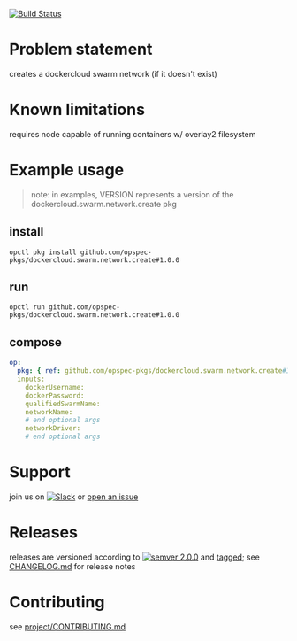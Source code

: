 [![Build Status](https://travis-ci.org/opspec-pkgs/dockercloud.swarm.network.create.svg?branch=master)](https://travis-ci.org/opspec-pkgs/dockercloud.swarm.network.create)

# Problem statement
creates a dockercloud swarm network (if it doesn't exist)

# Known limitations
requires node capable of running containers w/ overlay2 filesystem

# Example usage

> note: in examples, VERSION represents a version of the dockercloud.swarm.network.create pkg

## install

```shell
opctl pkg install github.com/opspec-pkgs/dockercloud.swarm.network.create#1.0.0
```

## run

```
opctl run github.com/opspec-pkgs/dockercloud.swarm.network.create#1.0.0
```

## compose

```yaml
op:
  pkg: { ref: github.com/opspec-pkgs/dockercloud.swarm.network.create#1.0.0 }
  inputs:
    dockerUsername:
    dockerPassword:
    qualifiedSwarmName:
    networkName:
    # end optional args
    networkDriver:
    # end optional args
```

# Support

join us on [![Slack](https://opspec-slackin.herokuapp.com/badge.svg)](https://opspec-slackin.herokuapp.com/)
or [open an issue](https://github.com/opspec-pkgs/dockercloud.swarm.network.create/issues)

# Releases

releases are versioned according to
[![semver 2.0.0](https://img.shields.io/badge/semver-2.0.0-brightgreen.svg)](http://semver.org/spec/v2.0.0.html)
and [tagged](https://git-scm.com/book/en/v2/Git-Basics-Tagging); see
[CHANGELOG.md](CHANGELOG.md) for release notes

# Contributing

see [project/CONTRIBUTING.md](https://github.com/opspec-pkgs/project/blob/master/CONTRIBUTING.md)
